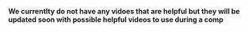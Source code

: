 **We currentlty do not have any vidoes that are helpful but they will be updated soon with possible helpful videos to use during a comp**
